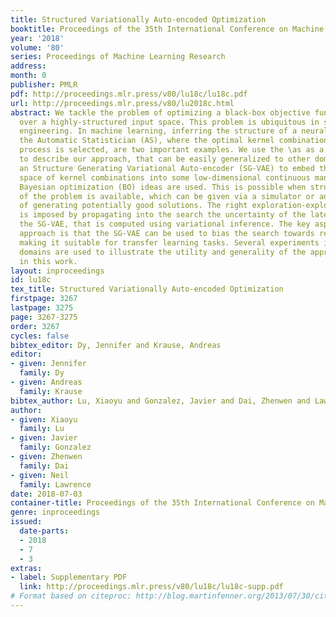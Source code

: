 ```yaml
---
title: Structured Variationally Auto-encoded Optimization
booktitle: Proceedings of the 35th International Conference on Machine Learning
year: '2018'
volume: '80'
series: Proceedings of Machine Learning Research
address: 
month: 0
publisher: PMLR
pdf: http://proceedings.mlr.press/v80/lu18c/lu18c.pdf
url: http://proceedings.mlr.press/v80/lu2018c.html
abstract: We tackle the problem of optimizing a black-box objective function defined
  over a highly-structured input space. This problem is ubiquitous in science and
  engineering. In machine learning, inferring the structure of a neural network or
  the Automatic Statistician (AS), where the optimal kernel combination for a Gaussian
  process is selected, are two important examples. We use the \as as a case study
  to describe our approach, that can be easily generalized to other domains. We propose
  an Structure Generating Variational Auto-encoder (SG-VAE) to embed the original
  space of kernel combinations into some low-dimensional continuous manifold where
  Bayesian optimization (BO) ideas are used. This is possible when structural knowledge
  of the problem is available, which can be given via a simulator or any other form
  of generating potentially good solutions. The right exploration-exploitation balance
  is imposed by propagating into the search the uncertainty of the latent space of
  the SG-VAE, that is computed using variational inference. The key aspect of our
  approach is that the SG-VAE can be used to bias the search towards relevant regions,
  making it suitable for transfer learning tasks. Several experiments in various application
  domains are used to illustrate the utility and generality of the approach described
  in this work.
layout: inproceedings
id: lu18c
tex_title: Structured Variationally Auto-encoded Optimization
firstpage: 3267
lastpage: 3275
page: 3267-3275
order: 3267
cycles: false
bibtex_editor: Dy, Jennifer and Krause, Andreas
editor:
- given: Jennifer
  family: Dy
- given: Andreas
  family: Krause
bibtex_author: Lu, Xiaoyu and Gonzalez, Javier and Dai, Zhenwen and Lawrence, Neil
author:
- given: Xiaoyu
  family: Lu
- given: Javier
  family: Gonzalez
- given: Zhenwen
  family: Dai
- given: Neil
  family: Lawrence
date: 2018-07-03
container-title: Proceedings of the 35th International Conference on Machine Learning
genre: inproceedings
issued:
  date-parts:
  - 2018
  - 7
  - 3
extras:
- label: Supplementary PDF
  link: http://proceedings.mlr.press/v80/lu18c/lu18c-supp.pdf
# Format based on citeproc: http://blog.martinfenner.org/2013/07/30/citeproc-yaml-for-bibliographies/
---
```

